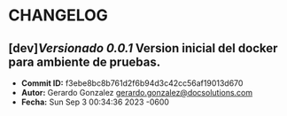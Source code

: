 # CHANGELOG

## [dev]*Versionado 0.0.1* Version inicial del docker para ambiente de pruebas.
- **Commit ID:** f3ebe8bc8b761d2f6b94d3c42cc56af19013d670
- **Autor:** Gerardo Gonzalez <gerardo.gonzalez@docsolutions.com>
- **Fecha:** Sun Sep 3 00:34:36 2023 -0600